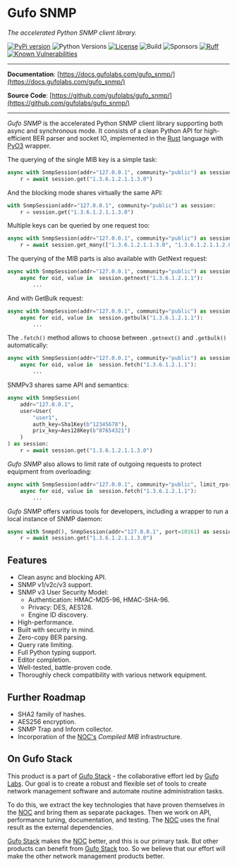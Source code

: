 # Gufo SNMP

*The accelerated Python SNMP client library.*

[![PyPi version](https://img.shields.io/pypi/v/gufo_snmp.svg)](https://pypi.python.org/pypi/gufo_snmp/)
![Python Versions](https://img.shields.io/pypi/pyversions/gufo_snmp)
[![License](https://img.shields.io/badge/License-BSD_3--Clause-blue.svg)](https://opensource.org/licenses/BSD-3-Clause)
![Build](https://img.shields.io/github/actions/workflow/status/gufolabs/gufo_snmp/tests.yml?branch=master)
![Sponsors](https://img.shields.io/github/sponsors/gufolabs)
[![Ruff](https://img.shields.io/endpoint?url=https://raw.githubusercontent.com/charliermarsh/ruff/main/assets/badge/v0.json)](https://github.com/charliermarsh/ruff)
[![Known Vulnerabilities](https://snyk.io/test/github/gufolabs/gufo_snmp/badge.svg)](https://snyk.io/test/github/gufolabs/gufo_snmp)

---

**Documentation**: [https://docs.gufolabs.com/gufo_snmp/](https://docs.gufolabs.com/gufo_snmp/)

**Source Code**: [https://github.com/gufolabs/gufo_snmp/](https://github.com/gufolabs/gufo_snmp/)

---

*Gufo SNMP* is the accelerated Python SNMP client library supporting both async and synchronous mode.
It consists of a clean Python API for high-efficient BER parser
and socket IO, implemented in the 
[Rust][Rust] language with [PyO3][PyO3] wrapper.

The querying of the single MIB key is a simple task:

``` py
async with SnmpSession(addr="127.0.0.1", community="public") as session:
    r = await session.get("1.3.6.1.2.1.1.3.0")
```

And the blocking mode shares virtually the same API:

``` py
with SnmpSession(addr="127.0.0.1", community="public") as session:
    r = session.get("1.3.6.1.2.1.1.3.0")
```

Multiple keys can be queried by one request too:

``` py
async with SnmpSession(addr="127.0.0.1", community="public") as session:
    r = await session.get_many(["1.3.6.1.2.1.1.3.0", "1.3.6.1.2.1.1.2.0"])
```

The querying of the MIB parts is also available with GetNext request:

``` py
async with SnmpSession(addr="127.0.0.1", community="public") as session:
    async for oid, value in  session.getnext("1.3.6.1.2.1.1"):
        ...
```

And with GetBulk request:

``` py
async with SnmpSession(addr="127.0.0.1", community="public") as session:
    async for oid, value in  session.getbulk("1.3.6.1.2.1.1"):
        ...
```

The `.fetch()` method allows to choose between `.getnext()` and `.getbulk()` automatically:
``` py
async with SnmpSession(addr="127.0.0.1", community="public") as session:
    async for oid, value in  session.fetch("1.3.6.1.2.1.1"):
        ...
```

SNMPv3 shares same API and semantics:

``` py
async with SnmpSession(
    addr="127.0.0.1",
    user=User(
        "user1",
        auth_key=Sha1Key(b"12345678"),
        priv_key=Aes128Key(b"87654321")
    )
) as session:
    r = await session.get("1.3.6.1.2.1.1.3.0")
```

*Gufo SNMP* also allows to limit rate of outgoing requests to protect equipment
from overloading:

``` py
async with SnmpSession(addr="127.0.0.1", community="public", limit_rps=10) as session:
    async for oid, value in  session.fetch("1.3.6.1.2.1.1"):
        ...
```


*Gufo SNMP* offers various tools for developers, including a wrapper to
run a local instance of SNMP daemon:

``` py
async with Snmpd(), SnmpSession(addr="127.0.0.1", port=10161) as session:
    r = await session.get("1.3.6.1.2.1.1.3.0")
```

## Features

* Clean async and blocking API.
* SNMP v1/v2c/v3 support.
* SNMP v3 User Security Model:
    * Authentication: HMAC-MD5-96, HMAC-SHA-96.
    * Privacy: DES, AES128.
    * Engine ID discovery.
* High-performance.
* Built with security in mind.
* Zero-copy BER parsing.
* Query rate limiting.
* Full Python typing support.
* Editor completion.
* Well-tested, battle-proven code.
* Thoroughly check compatibility with various network equipment.

## Further Roadmap

* SHA2 family of hashes.
* AES256 encryption.
* SNMP Trap and Inform collector.
* Incorporation of the [NOC's][NOC] *Compiled MIB* infrastructure.

## On Gufo Stack

This product is a part of [Gufo Stack][Gufo Stack] - the collaborative effort 
led by [Gufo Labs][Gufo Labs]. Our goal is to create a robust and flexible 
set of tools to create network management software and automate 
routine administration tasks.

To do this, we extract the key technologies that have proven themselves 
in the [NOC][NOC] and bring them as separate packages. Then we work on API,
performance tuning, documentation, and testing. The [NOC][NOC] uses the final result
as the external dependencies.

[Gufo Stack][Gufo Stack] makes the [NOC][NOC] better, and this is our primary task. But other products
can benefit from [Gufo Stack][Gufo Stack] too. So we believe that our effort will make 
the other network management products better.

[Gufo Labs]: https://gufolabs.com/
[Gufo Stack]: https://gufolabs.com/products/gufo-stack/
[NOC]: https://getnoc.com/
[Rust]: https://rust-lang.org/
[PyO3]: https://pyo3.rs/
